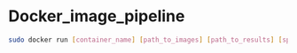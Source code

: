 # Docker_image_pipeline

```bash
sudo docker run [container_name] [path_to_images] [path_to_results] [species_name]
```

